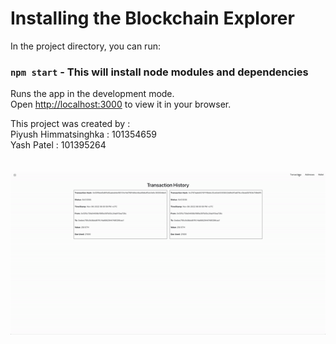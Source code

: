 # Installing the Blockchain Explorer

In the project directory, you can run:

### `npm start` - This will install node modules and dependencies

Runs the app in the development mode.\
Open [http://localhost:3000](http://localhost:3000) to view it in your browser.

This project was created by : \
Piyush Himmatsinghka : 101354659 \
Yash Patel : 101395264\
\
\
![Project Demo Video](src/assets/video_project.gif)